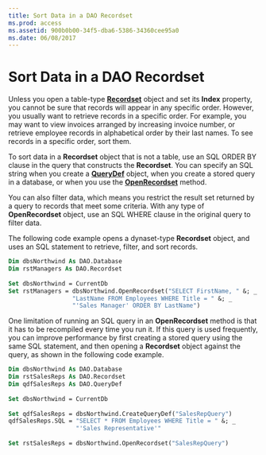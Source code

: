 ```yaml
---
title: Sort Data in a DAO Recordset
ms.prod: access
ms.assetid: 900b0b00-34f5-dba6-5386-34360cee95a0
ms.date: 06/08/2017
---
```



# Sort Data in a DAO Recordset

Unless you open a table-type **[Recordset](http://msdn.microsoft.com/library/9774232C-E6DA-175B-FC7F-ED2AB7908FA0%28Office.15%29.aspx)** object and set its **Index** property, you cannot be sure that records will appear in any specific order. However, you usually want to retrieve records in a specific order. For example, you may want to view invoices arranged by increasing invoice number, or retrieve employee records in alphabetical order by their last names. To see records in a specific order, sort them.

To sort data in a **Recordset** object that is not a table, use an SQL ORDER BY clause in the query that constructs the **Recordset**. You can specify an SQL string when you create a **[QueryDef](http://msdn.microsoft.com/library/0B3D901C-345D-42A2-F5F1-FB09CC562E27%28Office.15%29.aspx)** object, when you create a stored query in a database, or when you use the **[OpenRecordset](http://msdn.microsoft.com/library/B4908C36-C156-E269-E2AD-B1FA20EC4884%28Office.15%29.aspx)** method.

You can also filter data, which means you restrict the result set returned by a query to records that meet some criteria. With any type of **OpenRecordset** object, use an SQL WHERE clause in the original query to filter data.

The following code example opens a dynaset-type **Recordset** object, and uses an SQL statement to retrieve, filter, and sort records.



```vb
Dim dbsNorthwind As DAO.Database 
Dim rstManagers As DAO.Recordset 
 
Set dbsNorthwind = CurrentDb 
Set rstManagers = dbsNorthwind.OpenRecordset("SELECT FirstName, " &; _ 
                  "LastName FROM Employees WHERE Title = " &; _ 
                  "'Sales Manager' ORDER BY LastName") 

```

One limitation of running an SQL query in an **OpenRecordset** method is that it has to be recompiled every time you run it. If this query is used frequently, you can improve performance by first creating a stored query using the same SQL statement, and then opening a **Recordset** object against the query, as shown in the following code example.



```vb
Dim dbsNorthwind As DAO.Database 
Dim rstSalesReps As DAO.Recordset 
Dim qdfSalesReps As DAO.QueryDef 
 
Set dbsNorthwind = CurrentDb 
 
Set qdfSalesReps = dbsNorthwind.CreateQueryDef("SalesRepQuery") 
qdfSalesReps.SQL = "SELECT * FROM Employees WHERE Title = " &; _ 
                   "'Sales Representative'" 
 
Set rstSalesReps = dbsNorthwind.OpenRecordset("SalesRepQuery") 

```


